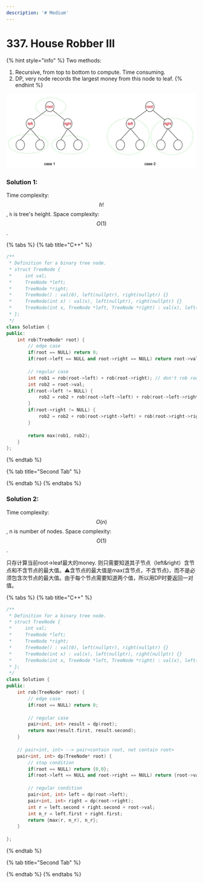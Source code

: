 ```yaml
---
description: '# Medium'
---
```


# 337. House Robber III

{% hint style="info" %}
Two methods:

1. Recursive, from top to bottom to compute. Time consuming.
2. DP, very node records the largest money from this node to leaf.
{% endhint %}

![](.gitbook/assets/1593637848600.jpg)

### Solution 1:

Time complexity: $$h!$$ , `h` is tree's height. Space complexity: $$O(1)$$ .

{% tabs %}
{% tab title="C++" %}
```cpp
/**
 * Definition for a binary tree node.
 * struct TreeNode {
 *     int val;
 *     TreeNode *left;
 *     TreeNode *right;
 *     TreeNode() : val(0), left(nullptr), right(nullptr) {}
 *     TreeNode(int x) : val(x), left(nullptr), right(nullptr) {}
 *     TreeNode(int x, TreeNode *left, TreeNode *right) : val(x), left(left), right(right) {}
 * };
 */
class Solution {
public:
    int rob(TreeNode* root) {
        // edge case
        if(root == NULL) return 0;
        if(root->left == NULL and root->right == NULL) return root->val;
        
        // regular case
        int rob1 = rob(root->left) + rob(root->right); // don't rob root
        int rob2 = root->val;
        if(root->left != NULL) {
            rob2 = rob2 + rob(root->left->left) + rob(root->left->right);
        }
        if(root->right != NULL) {
            rob2 = rob2 + rob(root->right->left) + rob(root->right->right);
        }
        
        return max(rob1, rob2);
    }
};
```
{% endtab %}

{% tab title="Second Tab" %}

{% endtab %}
{% endtabs %}

### Solution 2:

Time complexity: $$O(n)$$ , n is number of nodes. Space complexity: $$O(1)$$ .

只存计算当前root-&gt;leaf最大的money. 则只需要知道其子节点（left&right）含节点和不含节点的最大值。⚠️含节点的最大值是max\(含节点，不含节点\)，而不是必须包含次节点的最大值。由于每个节点需要知道两个值，所以用DP时要返回一对值。

{% tabs %}
{% tab title="C++" %}
```cpp
/**
 * Definition for a binary tree node.
 * struct TreeNode {
 *     int val;
 *     TreeNode *left;
 *     TreeNode *right;
 *     TreeNode() : val(0), left(nullptr), right(nullptr) {}
 *     TreeNode(int x) : val(x), left(nullptr), right(nullptr) {}
 *     TreeNode(int x, TreeNode *left, TreeNode *right) : val(x), left(left), right(right) {}
 * };
 */
class Solution {
public:
    int rob(TreeNode* root) {
        // edge case
        if(root == NULL) return 0;
        
        // regular case 
        pair<int, int> result = dp(root);
        return max(result.first, result.second);
    }
    
    // pair<int, int> --> pair<contain root, not contain root>
    pair<int, int> dp(TreeNode* root) {
        // stop condition
        if(root == NULL) return {0,0};
        if(root->left == NULL and root->right == NULL) return {root->val, 0};
        
        // regular condition
        pair<int, int> left = dp(root->left);
        pair<int, int> right = dp(root->right);
        int r = left.second + right.second + root->val;
        int n_r = left.first + right.first;
        return {max(r, n_r), n_r};
    }
    
};
```
{% endtab %}

{% tab title="Second Tab" %}

{% endtab %}
{% endtabs %}



